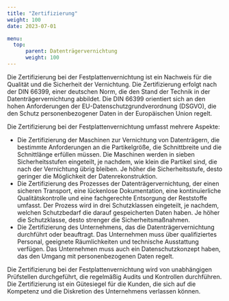 ```yaml
---
title: "Zertifizierung"
weight: 100
date: 2023-07-01

menu:
  top:
      parent: Datenträgervernichtung
      weight: 100
---
```


Die Zertifizierung bei der Festplattenvernichtung ist ein Nachweis für die Qualität und die Sicherheit der Vernichtung. Die Zertifizierung erfolgt nach der DIN 66399, einer deutschen Norm, die den Stand der Technik in der Datenträgervernichtung abbildet. Die DIN 66399 orientiert sich an den hohen Anforderungen der EU-Datenschutzgrundverordnung (DSGVO), die den Schutz personenbezogener Daten in der Europäischen Union regelt.

Die Zertifizierung bei der Festplattenvernichtung umfasst mehrere Aspekte:

- Die Zertifizierung der Maschinen zur Vernichtung von Datenträgern, die bestimmte Anforderungen an die Partikelgröße, die Schnittbreite und die Schnittlänge erfüllen müssen. Die Maschinen werden in sieben Sicherheitsstufen eingeteilt, je nachdem, wie klein die Partikel sind, die nach der Vernichtung übrig bleiben. Je höher die Sicherheitsstufe, desto geringer die Möglichkeit der Datenrekonstruktion.
- Die Zertifizierung des Prozesses der Datenträgervernichtung, der einen sicheren Transport, eine lückenlose Dokumentation, eine kontinuierliche Qualitätskontrolle und eine fachgerechte Entsorgung der Reststoffe umfasst. Der Prozess wird in drei Schutzklassen eingeteilt, je nachdem, welchen Schutzbedarf die darauf gespeicherten Daten haben. Je höher die Schutzklasse, desto strenger die Sicherheitsmaßnahmen.
- Die Zertifizierung des Unternehmens, das die Datenträgervernichtung durchführt oder beauftragt. Das Unternehmen muss über qualifiziertes Personal, geeignete Räumlichkeiten und technische Ausstattung verfügen. Das Unternehmen muss auch ein Datenschutzkonzept haben, das den Umgang mit personenbezogenen Daten regelt.

Die Zertifizierung bei der Festplattenvernichtung wird von unabhängigen Prüfstellen durchgeführt, die regelmäßig Audits und Kontrollen durchführen. Die Zertifizierung ist ein Gütesiegel für die Kunden, die sich auf die Kompetenz und die Diskretion des Unternehmens verlassen können.
